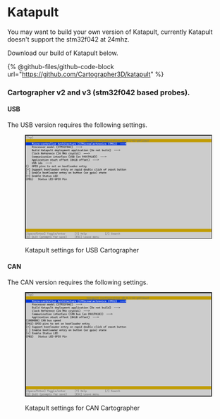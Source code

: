 # Katapult

You may want to build your own version of Katapult, currently Katapult doesn't support the stm32f042 at 24mhz.

Download our build of Katapult below.&#x20;

{% @github-files/github-code-block url="https://github.com/Cartographer3D/katapult" %}

### Cartographer v2 and v3 (stm32f042 based probes).&#x20;

#### USB

The USB version requires the following settings.&#x20;

<figure><img src="../../../.gitbook/assets/aae5269ef0b6e31fecd8c89f5c05573.png" alt=""><figcaption><p>Katapult settings for USB Cartographer</p></figcaption></figure>

#### CAN

The CAN version requires the following settings.&#x20;

<figure><img src="../../../.gitbook/assets/6ed7db56d10304bbf0df76a54bfb7f7.png" alt=""><figcaption><p>Katapult settings for CAN Cartographer</p></figcaption></figure>
